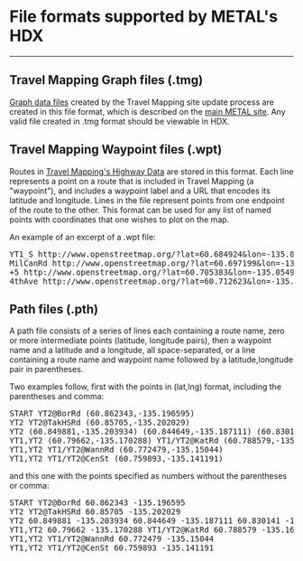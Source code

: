 # File formats supported by METAL's HDX

---

## Travel Mapping Graph files (.tmg)

[Graph data files](http://tm.teresco.org/graphs/) created by the Travel Mapping site update process are created in this file format, which is described on the [main METAL site](http://courses.teresco.org/metal/graph-formats.shtml).  Any valid file created in .tmg format should be viewable in HDX.

## Travel Mapping Waypoint files (.wpt)

Routes in [Travel Mapping's Highway Data](https://github.com/TravelMapping/HighwayData) are stored in this format.  Each line represents a point on a route that is included in Travel Mapping (a "waypoint"), and includes a waypoint label and a URL that encodes its latitude and longitude.  Lines in the file represent points from one endpoint of the route to the other.  This format can be used for any list of named points with coordinates that one wishes to plot on the map.

An example of an excerpt of a .wpt file:

<pre>
YT1_S http://www.openstreetmap.org/?lat=60.684924&lon=-135.059652
MilCanRd http://www.openstreetmap.org/?lat=60.697199&lon=-135.047250
+5 http://www.openstreetmap.org/?lat=60.705383&lon=-135.054932
4thAve http://www.openstreetmap.org/?lat=60.712623&lon=-135.050619
</pre>

## Path files (.pth)

A path file consists of a series of lines each containing a route name, zero or more intermediate points (latitude, longitude pairs), then a waypoint name and a latitude and a longitude, all space-separated, or a line containing a route name and waypoint name followed by a latitude,longitude pair in parentheses.

Two examples follow, first with the points in (lat,lng) format, including the parentheses and comma:

<pre>
START YT2@BorRd (60.862343,-135.196595)
YT2 YT2@TakHSRd (60.85705,-135.202029)
YT2 (60.849881,-135.203934) (60.844649,-135.187111) (60.830141,-135.187454) YT1_N/YT2_N (60.810264,-135.205286)
YT1,YT2 (60.79662,-135.170288) YT1/YT2@KatRd (60.788579,-135.166302)
YT1,YT2 YT1/YT2@WannRd (60.772479,-135.15044)
YT1,YT2 YT1/YT2@CenSt (60.759893,-135.141191)
</pre>

and this one with the points specified as numbers without the parentheses or comma:

<pre>
START YT2@BorRd 60.862343 -135.196595
YT2 YT2@TakHSRd 60.85705 -135.202029
YT2 60.849881 -135.203934 60.844649 -135.187111 60.830141 -135.187454 YT1_N/YT2_N 60.810264 -135.205286
YT1,YT2 60.79662 -135.170288 YT1/YT2@KatRd 60.788579 -135.166302
YT1,YT2 YT1/YT2@WannRd 60.772479 -135.15044
YT1,YT2 YT1/YT2@CenSt 60.759893 -135.141191
</pre>
